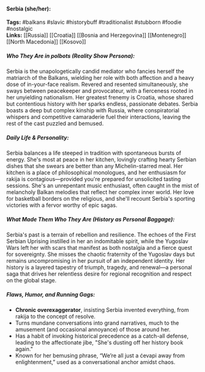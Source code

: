 #### Serbia (she/her):  
**Tags:** #balkans #slavic #historybuff #traditionalist #stubborn #foodie #nostalgic  
**Links:** [[Russia]] [[Croatia]] [[Bosnia and Herzegovina]] [[Montenegro]] [[North Macedonia]] [[Kosovo]]  

##### Who They Are in *polbots* (Reality Show Persona):
Serbia is the unapologetically candid mediator who fancies herself the matriarch of the Balkans, wielding her role with both affection and a heavy dose of in-your-face realism. Revered and resented simultaneously, she sways between peacekeeper and provocateur, with a fierceness rooted in her unyielding nationalism. Her greatest frenemy is Croatia, whose shared but contentious history with her sparks endless, passionate debates. Serbia boasts a deep but complex kinship with Russia, where conspiratorial whispers and competitive camaraderie fuel their interactions, leaving the rest of the cast puzzled and bemused.

##### Daily Life & Personality:
Serbia balances a life steeped in tradition with spontaneous bursts of energy. She's most at peace in her kitchen, lovingly crafting hearty Serbian dishes that she swears are better than any Michelin-starred meal. Her kitchen is a place of philosophical monologues, and her enthusiasm for rakija is contagious—provided you're prepared for unsolicited tasting sessions. She's an unrepentant music enthusiast, often caught in the mist of melancholy Balkan melodies that reflect her complex inner world. Her love for basketball borders on the religious, and she'll recount Serbia's sporting victories with a fervor worthy of epic sagas.

##### What Made Them Who They Are (History as Personal Baggage):
Serbia's past is a terrain of rebellion and resilience. The echoes of the First Serbian Uprising instilled in her an indomitable spirit, while the Yugoslav Wars left her with scars that manifest as both nostalgia and a fierce quest for sovereignty. She misses the chaotic fraternity of the Yugoslav days but remains uncompromising in her pursuit of an independent identity. Her history is a layered tapestry of triumph, tragedy, and renewal—a personal saga that drives her relentless desire for regional recognition and respect on the global stage.

##### Flaws, Humor, and Running Gags:
- **Chronic overexaggerator**, insisting Serbia invented everything, from rakija to the concept of resolve.  
- Turns mundane conversations into grand narratives, much to the amusement (and occasional annoyance) of those around her.  
- Has a habit of invoking historical precedence as a catch-all defense, leading to the affectionate jibe, "She's dusting off her history book again."  
- Known for her bemusing phrase, “We’re all just a ćevapi away from enlightenment,” used as a conversational anchor amidst chaos.